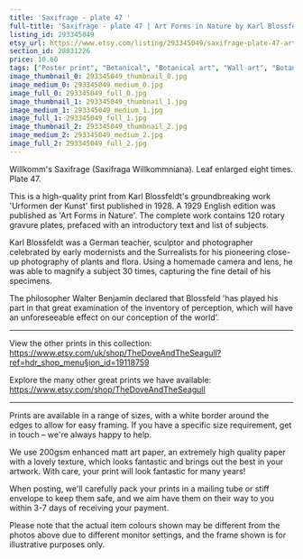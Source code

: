 ```yaml
---
title: 'Saxifrage - plate 47 '
full-title: 'Saxifrage - plate 47 | Art Forms in Nature by Karl Blossfeldt | Botanical, wall art, room decor, black & white, sepia, photograph, print'
listing_id: 293345049
etsy_url: https://www.etsy.com/listing/293345049/saxifrage-plate-47-art-forms-in-nature?utm_source=site&utm_medium=api&utm_campaign=api
section_id: 28031226
price: 10.60
tags: ["Poster print", "Botanical", "Botanical art", "Wall art", "Botanical poster", "Photograph", "Vintage", "Black and white", "Sepia", "Minimal", "Leaf", "High quality print", "Urformen der Kunst"]
image_thumbnail_0: 293345049_thumbnail_0.jpg
image_medium_0: 293345049_medium_0.jpg
image_full_0: 293345049_full_0.jpg
image_thumbnail_1: 293345049_thumbnail_1.jpg
image_medium_1: 293345049_medium_1.jpg
image_full_1: 293345049_full_1.jpg
image_thumbnail_2: 293345049_thumbnail_2.jpg
image_medium_2: 293345049_medium_2.jpg
image_full_2: 293345049_full_2.jpg
---
```

Willkomm&#39;s Saxifrage (Saxifraga Willkommniana). Leaf enlarged eight times. Plate 47.

This is a high-quality print from Karl Blossfeldt&#39;s groundbreaking work &#39;Urformen der Kunst&#39; first published in 1928. A 1929 English edition was published as &#39;Art Forms in Nature&#39;. The complete work contains 120 rotary gravure plates, prefaced with an introductory text and list of subjects.

Karl Blossfeldt was a German teacher, sculptor and photographer celebrated by early modernists and the Surrealists for his pioneering close-up photography of plants and flora. Using a homemade camera and lens, he was able to magnify a subject 30 times, capturing the fine detail of his specimens.

The philosopher Walter Benjamin declared that Blossfeld &#39;has played his part in that great examination of the inventory of perception, which will have an unforeseeable effect on our conception of the world’. 

---

View the other prints in this collection: https://www.etsy.com/uk/shop/TheDoveAndTheSeagull?ref=hdr_shop_menu§ion_id=19118759

Explore the many other great prints we have available: https://www.etsy.com/shop/TheDoveAndTheSeagull

---

Prints are available in a range of sizes, with a white border around the edges to allow for easy framing. If you have a specific size requirement, get in touch – we&#39;re always happy to help.

We use 200gsm enhanced matt art paper, an extremely high quality paper with a lovely texture, which looks fantastic and brings out the best in your artwork. With care, your print will look fantastic for many years!

When posting, we&#39;ll carefully pack your prints in a mailing tube or stiff envelope to keep them safe, and we aim have them on their way to you within 3-7 days of receiving your payment.

Please note that the actual item colours shown may be different from the photos above due to different monitor settings, and the frame shown is for illustrative purposes only.
